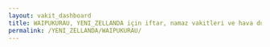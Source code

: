 ```yaml
---
layout: vakit_dashboard
title: WAIPUKURAU, YENI_ZELLANDA için iftar, namaz vakitleri ve hava durumu - ilçe/eyalet seç
permalink: /YENI_ZELLANDA/WAIPUKURAU/
---
```


<script type="text/javascript">
  var GLOBAL_COUNTRY = 'YENI_ZELLANDA';
  var GLOBAL_CITY = 'WAIPUKURAU';
  var GLOBAL_STATE = '';
  var lat = 72;
  var lon = 21;
</script>
